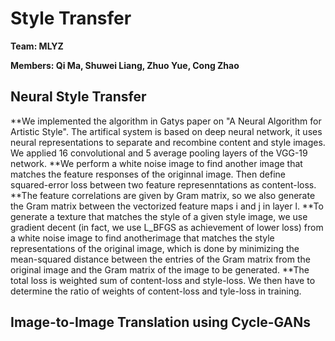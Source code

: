 # Style Transfer

**Team: MLYZ**

**Members\: Qi Ma, Shuwei Liang, Zhuo Yue, Cong Zhao**

## Neural Style Transfer
**We implemented the algorithm in Gatys paper on "A Neural Algorithm for Artistic Style". The artifical system is based on deep neural network, it uses neural representations to separate and recombine content and style images. We applied 16 convolutional and 5 average pooling layers of the VGG-19 network. 
**We perform a white noise image to find another image that matches the feature responses of the originnal image. Then define squared-error loss between two feature represenntations as content-loss. 
**The feature correlations are given by Gram matrix, so we also generate the Gram matrix between the vectorized feature maps i and j in layer l.
**To generate a texture that matches the style of a given style image, we use gradient decent (in fact, we use L_BFGS as achievement of lower loss) from a white noise image to find anotherimage that matches the style representations of the original image, which is done by minimizing the mean-squared distance between the entries of the Gram matrix from the original image and the Gram matrix of the image to be generated. 
**The total loss is weighted sum of content-loss and style-loss. We then have to determine the ratio of weights of content-loss and tyle-loss in training.

## Image-to-Image Translation using Cycle-GANs
